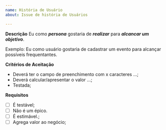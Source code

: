 ```yaml
---
name: História de Usuário
about: Issue de história de Usuários 

---
```


**Descrição**
Eu como ***persona*** gostaria de ***realizar*** para ***alcancar um objetivo***.

Exemplo: Eu como usuário gostaria de cadastrar um evento para alcançar possíveis frequentantes.

**Critérios de Aceitação**
- Deverá ter o campo de preenchimento com x caracteres ...;
- Deverá calcular/apresentar o valor ...;
- Testada;


**Requisitos**

- [ ] É testável;
- [ ] Não é um épico.
- [ ] É estimável.;
- [ ] Agrega valor ao negócio;
